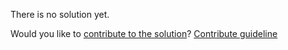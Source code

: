 
There is no solution yet.

Would you like to [contribute to the solution](https://github.com/BFEdev/BFE.dev-solutions/blob/main/quiz/4-promise-then-callbacks-ii_en.md)? [Contribute guideline](https://github.com/BFEdev/BFE.dev-solutions#how-to-contribute)
